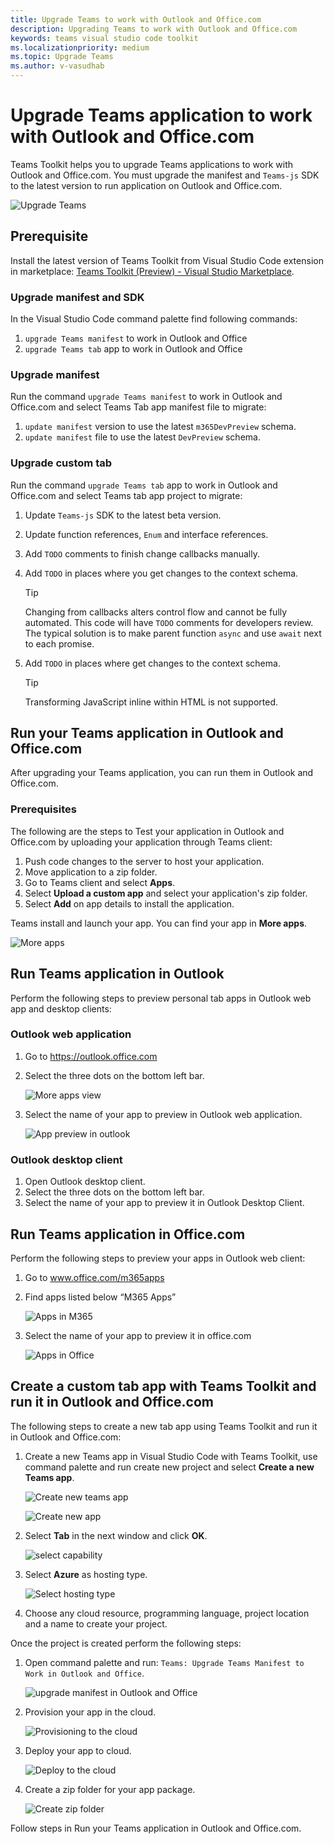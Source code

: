 ```yaml
---
title: Upgrade Teams to work with Outlook and Office.com
description: Upgrading Teams to work with Outlook and Office.com
keywords: teams visual studio code toolkit
ms.localizationpriority: medium
ms.topic: Upgrade Teams
ms.author: v-vasudhab
---
```


# Upgrade Teams application to work with Outlook and Office.com

Teams Toolkit helps you to upgrade Teams applications to work with Outlook and Office.com. You must upgrade the manifest and `Teams-js` SDK to the latest version to run application on Outlook and Office.com.

![Upgrade Teams](../assets/images/upgrade-teams/upgrade-teams.png)

## Prerequisite

Install the latest version of Teams Toolkit from Visual Studio Code extension in marketplace: [Teams Toolkit (Preview) - Visual Studio Marketplace](https://marketplace.visualstudio.com/items?itemName=TeamsDevApp.ms-teams-vscode-extension).

### Upgrade manifest and SDK

In the Visual Studio Code command palette find following commands:

1. `upgrade Teams manifest` to work in Outlook and Office
1. `upgrade Teams tab` app to work in Outlook and Office

### Upgrade manifest

Run the command `upgrade Teams manifest` to work in Outlook and Office.com and select Teams Tab app manifest file to migrate:

1. `update manifest` version to use the latest `m365DevPreview` schema.
1. `update manifest` file to use the latest `DevPreview` schema.

### Upgrade custom tab

Run the command `upgrade Teams tab` app to work in Outlook and Office.com and select Teams tab app project to migrate:

1. Update `Teams-js` SDK to the latest beta version.
1. Update function references, `Enum` and interface references.
1. Add `TODO` comments to finish change callbacks manually.
1. Add `TODO` in places where you get changes to the context schema.

    > [!TIP]
    > Changing from callbacks alters control flow and cannot be fully automated. This code will have `TODO` comments for developers review. The typical solution is to make parent function `async` and use `await` next to each promise.

1. Add `TODO` in places where get changes to the context schema.

    > [!TIP]
    > Transforming JavaScript inline within HTML is not supported.

## Run your Teams application in Outlook and Office.com

After upgrading your Teams application, you can run them in Outlook and Office.com.

### Prerequisites

The following are the steps to Test your application in Outlook and Office.com by uploading your application through Teams client:

1. Push code changes to the server to host your application.
1. Move application to a zip folder.
1. Go to Teams client and select **Apps**.
1. Select **Upload a custom app** and select your application's zip folder.
1. Select **Add** on app details to install the application.

Teams install and launch your app. You can find your app in **More apps**.

![More apps](../assets/images/upgrade-teams/more-apps.png)

## Run Teams application in Outlook

Perform the following steps to preview personal tab apps in Outlook web app and desktop clients:

### Outlook web application

1. Go to https://outlook.office.com 
1. Select the three dots on the bottom left bar.

    ![More apps view](../assets/images/upgrade-teams/apps.png)

1. Select the name of your app to preview in Outlook web application.

    ![App preview in outlook](../assets/images/upgrade-teams/preview-outlook-web-application.png)

### Outlook desktop client

1. Open Outlook desktop client.
1. Select the three dots on the bottom left bar.
1. Select the name of your app to preview it in Outlook Desktop Client.

## Run Teams application in Office.com

Perform the following steps to preview your apps in Outlook web client:

1. Go to www.office.com/m365apps
1. Find apps listed below “M365 Apps”

    ![Apps in M365](../assets/images/upgrade-teams/m365-app.png)

1. Select the name of your app to preview it in office.com

    ![Apps in Office](../assets/images/upgrade-teams/office-preview.png)

## Create a custom tab app with Teams Toolkit and run it in Outlook and Office.com

The following steps to create a new tab app using Teams Toolkit and run it in Outlook and Office.com:

1. Create a new Teams app in Visual Studio Code with Teams Toolkit, use command palette and run create new project and select **Create a new Teams app**.

    ![Create new teams app](../assets/images/upgrade-teams/create-new-teams-app.png)

    ![Create new app](../assets/images/upgrade-teams/create-new-app.png)

1. Select **Tab** in the next window and click **OK**.

    ![select capability](../assets/images/upgrade-teams/select-capability.png)

1. Select **Azure** as hosting type.

    ![Select hosting type](../assets/images/upgrade-teams/hosting-type.png)

1. Choose any cloud resource, programming language, project location and a name to create your project.

Once the project is created perform the following steps:

1. Open command palette and run: `Teams: Upgrade Teams Manifest to Work in Outlook and Office`.

    ![upgrade manifest in Outlook and Office](../assets/images/upgrade-teams/upgrade-manifest.png)

1. Provision your app in the cloud.

    ![Provisioning to the cloud](../assets/images/upgrade-teams/provision-in-cloud.png)

1. Deploy your app to cloud.

    ![Deploy to the cloud](../assets/images/upgrade-teams/deploy-to-the-cloud.png)

1. Create a zip folder for your app package.

    ![Create zip folder](../assets/images/upgrade-teams/create-teams-package.png)

Follow steps in Run your Teams application in Outlook and Office.com.
